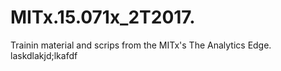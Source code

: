 
# MITx.15.071x_2T2017.

Trainin material and scrips from the MITx's The Analytics Edge.
laskdlakjd;lkafdf